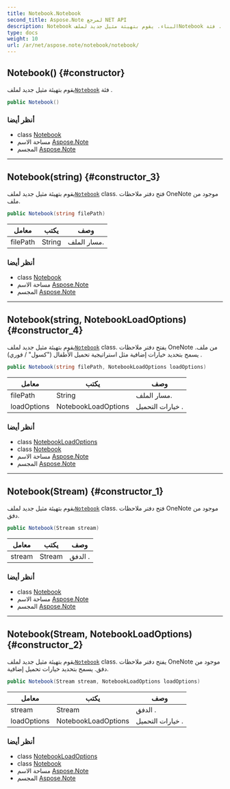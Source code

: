 ```yaml
---
title: Notebook.Notebook
second_title: Aspose.Note لمرجع NET API
description: Notebook البناء. يقوم بتهيئة مثيل جديد لملفNotebook فئة .
type: docs
weight: 10
url: /ar/net/aspose.note/notebook/notebook/
---
```

## Notebook() {#constructor}

يقوم بتهيئة مثيل جديد لملف[`Notebook`](../) فئة .

```csharp
public Notebook()
```

### أنظر أيضا

* class [Notebook](../)
* مساحة الاسم [Aspose.Note](../../notebook/)
* المجسم [Aspose.Note](../../../)

---

## Notebook(string) {#constructor_3}

يقوم بتهيئة مثيل جديد لملف[`Notebook`](../) class. فتح دفتر ملاحظات OneNote موجود من ملف.

```csharp
public Notebook(string filePath)
```

| معامل | يكتب | وصف |
| --- | --- | --- |
| filePath | String | مسار الملف. |

### أنظر أيضا

* class [Notebook](../)
* مساحة الاسم [Aspose.Note](../../notebook/)
* المجسم [Aspose.Note](../../../)

---

## Notebook(string, NotebookLoadOptions) {#constructor_4}

يقوم بتهيئة مثيل جديد لملف[`Notebook`](../) class. يفتح دفتر ملاحظات OneNote من ملف. يسمح بتحديد خيارات إضافية مثل استراتيجية تحميل الأطفال ("كسول" / فوري) .

```csharp
public Notebook(string filePath, NotebookLoadOptions loadOptions)
```

| معامل | يكتب | وصف |
| --- | --- | --- |
| filePath | String | مسار الملف. |
| loadOptions | NotebookLoadOptions | خيارات التحميل . |

### أنظر أيضا

* class [NotebookLoadOptions](../../notebookloadoptions/)
* class [Notebook](../)
* مساحة الاسم [Aspose.Note](../../notebook/)
* المجسم [Aspose.Note](../../../)

---

## Notebook(Stream) {#constructor_1}

يقوم بتهيئة مثيل جديد لملف[`Notebook`](../) class. فتح دفتر ملاحظات OneNote موجود من دفق.

```csharp
public Notebook(Stream stream)
```

| معامل | يكتب | وصف |
| --- | --- | --- |
| stream | Stream | الدفق . |

### أنظر أيضا

* class [Notebook](../)
* مساحة الاسم [Aspose.Note](../../notebook/)
* المجسم [Aspose.Note](../../../)

---

## Notebook(Stream, NotebookLoadOptions) {#constructor_2}

يقوم بتهيئة مثيل جديد لملف[`Notebook`](../) class. يفتح دفتر ملاحظات OneNote موجود من دفق. يسمح بتحديد خيارات تحميل إضافية.

```csharp
public Notebook(Stream stream, NotebookLoadOptions loadOptions)
```

| معامل | يكتب | وصف |
| --- | --- | --- |
| stream | Stream | الدفق . |
| loadOptions | NotebookLoadOptions | خيارات التحميل . |

### أنظر أيضا

* class [NotebookLoadOptions](../../notebookloadoptions/)
* class [Notebook](../)
* مساحة الاسم [Aspose.Note](../../notebook/)
* المجسم [Aspose.Note](../../../)


